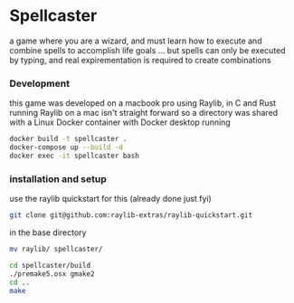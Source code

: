 # Spellcaster

a game where you are a wizard, and must learn how to execute and combine spells to accomplish life goals
... but spells can only be executed by typing, and real expirementation is required to create combinations

### Development

this game was developed on a macbook pro using Raylib, in C and Rust
running Raylib on a mac isn't straight forward so a directory was shared with a Linux Docker container
with Docker desktop running

```bash
docker build -t spellcaster .
docker-compose up --build -d
docker exec -it spellcaster bash
```

### installation and setup

use the raylib quickstart for this (already done just fyi)

```bash
git clone git@github.com:raylib-extras/raylib-quickstart.git
```

in the base directory

```bash
mv raylib/ spellcaster/
```

```bash
cd spellcaster/build
./premake5.osx gmake2
cd ..
make
```
